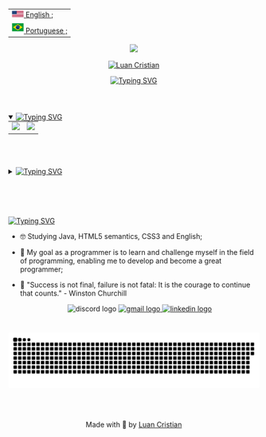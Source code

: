 <html>
 
<table>
 <tr><td><a href="README-en.md" ><img src="./assets/US_flag.png" alt="US flag" width="24px" > English ;</a></td></tr>
 <tr><td><a href="https://github.com/LCristiank"><img src="./assets/Brazil_flag.png" alt="Brazil flag" width="24px"> Portuguese ;</a></td></tr>
</table>

  

         
  <header>
  <div id="header" align="center">
    <img src="https://media.giphy.com/media/WUlplcMpOCEmTGBtBW/giphy.gif" width="100" >
    <p>
    <a href="#"><img src="https://readme-typing-svg.herokuapp.com?font=Poppins&weight=500&size=18&duration=3&pause=1000&color=533CFF&center=true&vCenter=true&repeat=false&width=435&height=25&lines=Luan+Cristian" alt="Luan Cristian" /></a>
    </p>
      
  <p align="center">
  <a href="#"><img src="https://readme-typing-svg.herokuapp.com?font=Poppins&weight=500&size=26&pause=1000&color=533CFF&center=true&vCenter=true&width=490&height=30&lines=Hello+World!+🌎;Welcome+to+my+profile!+👥;I'm+a+FullStack+developer;Passionate+about+programming." alt="Typing SVG" /></a>
  </p>
    </div>
  </header>



<details open id="stats"> 
  <summary><a href="#Skills"><img src="https://readme-typing-svg.herokuapp.com?font=Poppins&weight=600&size=19&duration=1&pause=1000&color=ffffff&center=true&vCenter=true&repeat=false&width=150&height=25&lines=%F0%9F%93%8A+Github+Stats" alt="Typing SVG" /></a></summary>
  
  <table style="border:none;margin:0 auto">
    <tr style="border:none;">
      <td style="border:none;"><img src="https://github-readme-stats.vercel.app/api?username=LCristiank&show_icons=true&disable_animations=true&rank_icon=github&count_private=true&hide_border=true&title_color=4658ff&icon_color=4658ff&text_color=e3deee&bg_color=00000000"/></td>
      <td style="border:none;"><img height="170em" src="https://github-readme-stats.vercel.app/api/top-langs/?username=LCristiank&layout=compact&langs_count=7&disable_animations=false&hide_border=true&title_color=4658ff&text_color=ffffff&bg_color=00000000&card_width=400"/></td>
    </tr>
  </table>
  
</details>



###


<h5>ㅤㅤㅤㅤ</h5>


###

<details closed id="tool&skills">

  <summary><a href="#Skills"><img src="https://readme-typing-svg.herokuapp.com?font=Poppins&weight=600&size=20&duration=1&pause=1000&color=ffffff&center=true&vCenter=true&repeat=false&width=200&height=25&lines=🔎+Skills+And+Tools" alt="Typing SVG" /></a></summary> 

  
<div align="center">
  <img src="https://cdn.jsdelivr.net/gh/devicons/devicon/icons/javascript/javascript-original.svg" height="40" alt="javascript logo"  />
  <img width="12" />
  <img src="https://cdn.jsdelivr.net/gh/devicons/devicon/icons/react/react-original.svg" height="40" alt="react logo"  />
  <img width="12" />
  <img src="https://cdn.jsdelivr.net/gh/devicons/devicon/icons/html5/html5-original.svg" height="40" alt="html5 logo"  />
  <img width="12" />
  <img src="https://cdn.jsdelivr.net/gh/devicons/devicon/icons/css3/css3-original.svg" height="40" alt="css3 logo"  />
  <img width="12" />
  <img src="https://raw.githubusercontent.com/devicons/devicon/master/icons/postgresql/postgresql-original-wordmark.svg" height="45" alt="postgresql" />
  <img width="12" />
  <img src="https://raw.githubusercontent.com/devicons/devicon/master/icons/nodejs/nodejs-original-wordmark.svg" height="50" alt="nodejs" />
  <img width="12" />
  <img src="https://raw.githubusercontent.com/devicons/devicon/master/icons/mysql/mysql-original-wordmark.svg" height="50" alt="mysql" />
  <img width="12" />
  
<!--   <img src="https://cdn.jsdelivr.net/gh/devicons/devicon/icons/python/python-original.svg" height="30" alt="python logo"  /> -->
<!--   <img width="12" /> -->
<!--   <img src="https://cdn.jsdelivr.net/gh/devicons/devicon/icons/csharp/csharp-original.svg" height="30" alt="csharp logo"  /> -->
<!--   <img width="12"/> -->
<!--   <img src="https://cdn.jsdelivr.net/gh/devicons/devicon/icons/typescript/typescript-original.svg" height="30" alt="typescript logo"  /> -->
<!--   <img width="12" /> -->
</div>

<div align="center">
  <p>ㅤ</p>
  <img src="https://www.vectorlogo.zone/logos/git-scm/git-scm-icon.svg" alt="git" width="40" height="40"/> 
  <img width="12" />
</div>
</details>

###



<h2>ㅤㅤ</h2>



###


<div>
 <a href="#"><img src="https://readme-typing-svg.herokuapp.com?font=Poppins&weight=600&size=19&duration=1&pause=1000&color=ffffff&center=true&vCenter=true&repeat=false&width=140&height=25&lines=%F0%9F%91%A9%E2%80%8D%F0%9F%92%BB+About+me" alt="Typing SVG"/></a>

 - 🤓 Studying Java, HTML5 semantics, CSS3 and English;
 - 🔎 My goal as a programmer is to learn and challenge myself in the field of programming, enabling me to develop and become a great programmer;
 - 🧠 "Success is not final, failure is not fatal: It is the courage to continue that counts." - Winston Churchill


   <div align="center">
   <a>
     <img src="https://img.shields.io/static/v1?message=Discord&logo=discord&label=&color=7289DA&logoColor=white&labelColor=&style=for-the-badge" height="35" alt="discord logo"  />
   </a>
   <a href = "mailto: work.luigi.fonseca@gmail.com">
    <img src="https://img.shields.io/static/v1?message=Gmail&logo=gmail&label=&color=D14836&logoColor=white&labelColor=&style=for-the-badge" height="35" alt="gmail logo"  />
   </a>
   <a href = "https://www.linkedin.com/in/luancristian-dev/">
    <img src="https://img.shields.io/static/v1?message=LinkedIn&logo=linkedin&label=&color=0077B5&logoColor=white&labelColor=&style=for-the-badge" height="35" alt="linkedin logo"  />
   </a>
   </div>
</div>

###

<div align="center">
  <br>
  <img alt="snake eating my contributions" src="https://raw.githubusercontent.com/CristianDeveloperk/CristianDeveloperk/output/github-contribution-grid-snake-dark.svg" />
</div>


<br><br>

<div align="center" font-size="12px">


Made with 💙 by [Luan Cristian](https://www.linkedin.com/in/luancristian-dev/)


</div>

###




</html>
